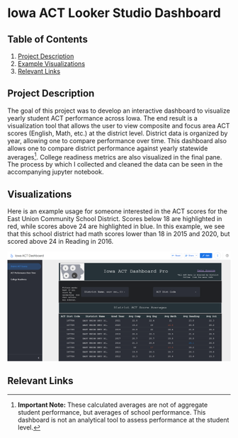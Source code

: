 # Iowa ACT Looker Studio Dashboard

## Table of Contents

1. [Project Description](#project-description)
2. [Example Visualizations](#visuals)
3. [Relevant Links](#links)


<a name="project-description"></a>
## Project Description

The goal of this project was to develop an interactive dashboard to visualize yearly student ACT performance across Iowa. The end result is a visualization tool that allows the user to view composite and focus area ACT scores (English, Math, etc.) at the district level. District data is organized by year, allowing one to compare performance over time. This dashboard also allows one to compare district performance against yearly statewide averages[^1]. College readiness metrics are also visualized in the final pane. The process by which I collected and cleaned the data can be seen in the accompanying jupyter notebook.

[^1]: **Important Note:** These calculated averages are not of aggregate student performance, but averages of school performance. This dashboard is not an analytical tool to assess performance at the student level.


<a name="visuals"></a>
## Visualizations

Here is an example usage for someone interested in the ACT scores for the East Union Community School District. Scores below 18 are highlighted in red, while scores above 24 are highlighted in blue. In this example, we see that this school district had math scores lower than 18 in 2015 and 2020, but scored above 24 in Reading in 2016.

![District Scores](./images/DistrictACT.png)




<a name="links"></a>
## Relevant Links
